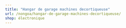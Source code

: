 ```yaml
---
title: "Hangar de garage machines decortiqueuse"
url: /nongoa/hangar-de-garage-machines-decortiqueuse/
shop: électronique
---
```


